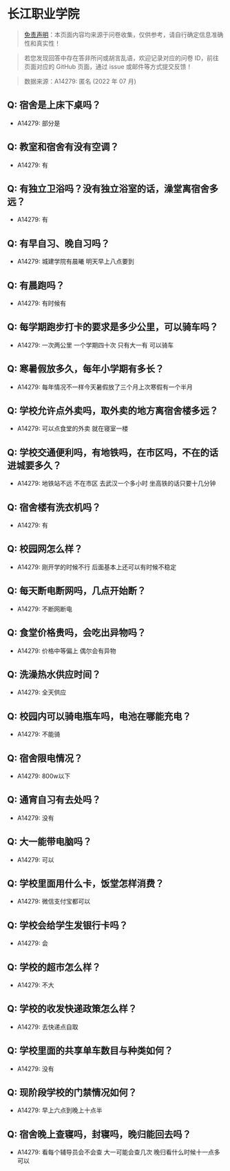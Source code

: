 # 长江职业学院

> [免责声明](https://colleges.chat/#_3)：本页面内容均来源于问卷收集，仅供参考，请自行确定信息准确性和真实性！

> 若您发现回答中存在答非所问或胡言乱语，欢迎记录对应的问卷 ID，前往页面对应的 GitHub 页面，通过 issue 或邮件等方式提交反馈！

> 数据来源：A14279: 匿名 (2022 年 07 月)

## Q: 宿舍是上床下桌吗？

- A14279: 部分是

## Q: 教室和宿舍有没有空调？

- A14279: 有

## Q: 有独立卫浴吗？没有独立浴室的话，澡堂离宿舍多远？

- A14279: 有

## Q: 有早自习、晚自习吗？

- A14279: 城建学院有晨曦 明天早上八点要到

## Q: 有晨跑吗？

- A14279: 有时候有

## Q: 每学期跑步打卡的要求是多少公里，可以骑车吗？

- A14279: 一次两公里 一个学期四十次 只有大一有 可以骑车

## Q: 寒暑假放多久，每年小学期有多长？

- A14279: 每年情况不一样今天暑假放了三个月上次寒假有一个半月

## Q: 学校允许点外卖吗，取外卖的地方离宿舍楼多远？

- A14279: 可以点食堂的外卖 就在寝室一楼

## Q: 学校交通便利吗，有地铁吗，在市区吗，不在的话进城要多久？

- A14279: 地铁站不远 不在市区 去武汉一个多小时 坐高铁的话只要十几分钟

## Q: 宿舍楼有洗衣机吗？

- A14279: 有

## Q: 校园网怎么样？

- A14279: 刚开学的时候不行 后面基本上还可以有时候不稳定

## Q: 每天断电断网吗，几点开始断？

- A14279: 不断网断电

## Q: 食堂价格贵吗，会吃出异物吗？

- A14279: 价格中等偏上 偶尔会有异物

## Q: 洗澡热水供应时间？

- A14279: 全天供应

## Q: 校园内可以骑电瓶车吗，电池在哪能充电？

- A14279: 不能骑

## Q: 宿舍限电情况？

- A14279: 800w以下

## Q: 通宵自习有去处吗？

- A14279: 没有

## Q: 大一能带电脑吗？

- A14279: 可以

## Q: 学校里面用什么卡，饭堂怎样消费？

- A14279: 微信支付宝都可以

## Q: 学校会给学生发银行卡吗？

- A14279: 会

## Q: 学校的超市怎么样？

- A14279: 不大

## Q: 学校的收发快递政策怎么样？

- A14279: 去快递点自取

## Q: 学校里面的共享单车数目与种类如何？

- A14279: 没有

## Q: 现阶段学校的门禁情况如何？

- A14279: 早上六点到晚上十点半

## Q: 宿舍晚上查寝吗，封寝吗，晚归能回去吗？

- A14279: 看每个辅导员会不会查 大一可能会查几次 晚归看什么时候十一点多可以

